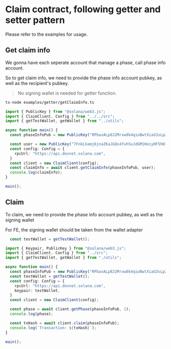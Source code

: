 # Claim contract, following getter and setter pattern

Please refer to the examples for usage.

## Get claim info

We gonna have each seperate account that manage a phase, call phase info account.

So to get claim info, we need to provide the phase info account pubkey, as well as the recipient's pubkey.

> No signing wallet is needed for getter function.

```bash
ts-node examples/getter/getClaimInfo.ts
```


```ts
import { PublicKey } from "@solana/web3.js";
import { ClaimClient, Config } from "../../src";
import { getTestWallet, getWallet } from "../utils";

async function main() {
  const phaseInfoPub = new PublicKey("RPbaxALp8J2Mrxw8k4qioBwtXiaG3sLpZjby15ynXC3");

  const user = new PublicKey("7FnkLkamj6jnaZKaJGQs4fuhSuJdGM1HeiyHF5hH15ra");
  const config: Config = {
    rpcUrl: "https://api.devnet.solana.com",
  }
  const client = new ClaimClient(config);
  const claimInfo = await client.getClaimInfo(phaseInfoPub, user);
  console.log(claimInfo);
}

main();

``` 

## Claim

To claim, we need to provide the phase info account pubkey, as well as the signing wallet 

For FE, the signing wallet should be taken from the wallet adapter
```ts
  const testWallet = getTestWallet();
```


```ts
import { Keypair, PublicKey } from "@solana/web3.js";
import { ClaimClient, Config } from "../src";
import { getTestWallet, getWallet } from "./utils";

async function main() {
  const phaseInfoPub = new PublicKey("RPbaxALp8J2Mrxw8k4qioBwtXiaG3sLpZjby15ynXC3");
  const testWallet = getTestWallet();
  const config: Config = {
    rpcUrl: "https://api.devnet.solana.com",
    keypair: testWallet,
  }
  const client = new ClaimClient(config);

  const phase = await client.getPhase(phaseInfoPub, 1);
  console.log(phase);

  const txHash = await client.claim(phaseInfoPub);
  console.log(`Transaction: ${txHash}`);
}

main();
``` 
